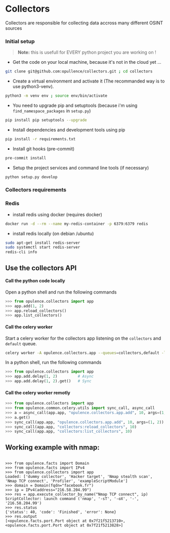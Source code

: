 # Collectors
Collectors are responsible for collecting data accross many different OSINT sources

### Initial setup

> **Note:** this is usefull for EVERY python project you are working on !

* Get the code on your local machine, because it's not in the cloud yet ...
```BASH
git clone git@github.com:opullence/collectors.git ; cd collectors
```

* Create a virtual environment and activate it (The recommanded way is to use python3-venv).
```BASH
python3 -m venv env ; source env/bin/activate
```

* You need to upgrade pip and setuptools (because i'm using `find_namespace_packages` in `setup.py`)

```BASH
pip install pip setuptools --upgrade
```

* Install dependencies and development tools using pip
```BASH
pip install -r requirements.txt
```

* Install git hooks (pre-commit)
```BASH
pre-commit install
```
* Setup the project services and command line tools (if necessary)

```BASH
python setup.py develop
```

### Collectors requirements
### Redis

* install redis using docker (requires docker)

```BASH
docker run -d --rm --name my-redis-container -p 6379:6379 redis
```

* install redis locally (on debian /ubuntu)

```BASH
sudo apt-get install redis-server
sudo systemctl start redis-server
redis-cli info
```

## Use the collectors API

#### Call the python code locally

Open a python shell and run the following commands
```python
>>> from opulence.collectors import app
>>> app.add(1, 2)
>>> app.reload_collectors()
>>> app.list_collectors()
```

#### Call the celery worker

Start a celery worker for the collectors app listening on the `collectors` and `default` queue.

```BASH
celery worker -A opulence.collectors.app --queues=collectors,default -l info
```

In a python shell, run the following commands

```python
>>> from opulence.collectors import app
>>> app.add.delay(1, 2)         # Async
>>> app.add.delay(1, 2).get()   # Sync
```

#### Call the celery worker remotly


```python
>>> from opulence.collectors import app
>>> from opulence.common.celery.utils import sync_call, async_call
>>> a = async_call(app.app, "opulence.collectors.app.add", 10, args=(1, 2)) #Async
>>> a.get()
>>> sync_call(app.app, "opulence.collectors.app.add", 10, args=(1, 2))      #Sync
>>> sync_call(app.app, "collectors:reload_collectors", 10)
>>> sync_call(app.app, "collectors:list_collectors", 10)
```


## Working example with nmap:

```

>>> from opulence.facts import Domain
>>> from opulence.facts import IPv4
>>> from opulence.collectors import app
Loaded: ['dummy collector', 'Hacker target', 'Nmap stealth scan', 'Nmap TCP connect', 'Profiler', 'exampleScriptModule']
>>> domain = Domain(fqdn="facebook.fr")
>>> ip = IPv4(address="216.58.204.99")
>>> res = app.execute_collector_by_name("Nmap TCP connect", ip)
ScriptCollector: launch command ('nmap', '-sT', '-oX', '-', '216.58.204.99')
>>> res.status
{'status': 40, 'code': 'Finished', 'error': None}
>>> res.output
[<opulence.facts.port.Port object at 0x7f21f5213710>, <opulence.facts.port.Port object at 0x7f21f5213828>]

```